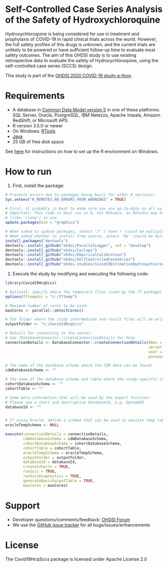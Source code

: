 Self-Controlled Case Series Analysis of the Safety of Hydroxychloroquine
========================================================================

Hydroxychloroquine is being considered for use in treatment and prophylaxis of COVID-19 in rapid clinical trials across the world. However, the full safety profiles of this drugs is unknown, and the current trials are unlikely to be powered or have sufficient follow-up time to evaluate most safety outcomes. The aim of this OHDSI study is to use existing retrospective data to evaluate the safety of Hydroxychloroquine, using the self-controlled case series (SCCS) design.

This study is part of the [OHDSI 2020 COVID-19 study-a-thon](https://www.ohdsi.org/covid-19-updates/).

Requirements
============

- A database in [Common Data Model version 5](https://github.com/OHDSI/CommonDataModel) in one of these platforms: SQL Server, Oracle, PostgreSQL, IBM Netezza, Apache Impala, Amazon RedShift, or Microsoft APS.
- R version 3.5.0 or newer
- On Windows: [RTools](http://cran.r-project.org/bin/windows/Rtools/)
- [Java](http://java.com)
- 25 GB of free disk space

See [here](https://ohdsi.github.io/MethodsLibrary/rSetup.html) for instructions on how to set up the R environment on Windows.

How to run
==========

1. First, install the package:
  ```r
  # Prevents errors due to packages being built for other R versions: 
  Sys.setenv("R_REMOTES_NO_ERRORS_FROM_WARNINGS" = TRUE)

  # First, it probably is best to make sure you are up-to-date on all existing packages. 
  # Important: This code is best run in R, not RStudio, as RStudio may have some libraries 
  # (like 'rlang') in use.
  update.packages(ask = "graphics")

  # When asked to update packages, select '3' ('none') (could be multiple times)
  # When asked whether to install from source, select 'No' (could be multiple times)
  install.packages("devtools")
  devtools::install_github("ohdsi/ParallelLogger", ref = "develop")
  devtools::install_github("ohdsi/Cyclops")
  devtools::install_github("ohdsi/EmpiricalCalibration")
  devtools::install_github("ohdsi/SelfControlledCaseSeries")
  devtools::install_github("ohdsi-studies/Covid19EstimationHydroxychloroquine/Covid19HcqSccs")
  ```
2. Execute the study by modifying and executing the following code:
  ```r
  library(Covid19HcqSccs)
  
  # Optional: specify where the temporary files (used by the ff package) will be created:
  options(fftempdir = "c:/fftemp")
  
  # Maximum number of cores to be used:
  maxCores <- parallel::detectCores()
  
  # The folder where the study intermediate and result files will be written:
  outputFolder <- "c:/Covid19HcqSccs"
  
  # Details for connecting to the server:
  # See ?DatabaseConnector::createConnectionDetails for help
  connectionDetails <- DatabaseConnector::createConnectionDetails(dbms = "",
                                                                  server = "",
                                                                  user = "",
                                                                  password = "")
  
  # The name of the database schema where the CDM data can be found:
  cdmDatabaseSchema <- ""
  
  # The name of the database schema and table where the study-specific cohorts will be instantiated:
  cohortDatabaseSchema <- ""
  cohortTable <- ""
  
  # Some meta-information that will be used by the export function:
  # Please use a short and descriptive databaseId, e.g. OptumDOD
  databaseId <- ""

  
  # If using Oracle, define a schema that can be used to emulate temp tables. Otherwise set as NULL:
  oracleTempSchema <- NULL
  
  execute(connectionDetails = connectionDetails,
          cdmDatabaseSchema = cdmDatabaseSchema,
          cohortDatabaseSchema = cohortDatabaseSchema,
          cohortTable = cohortTable,
          oracleTempSchema = oracleTempSchema,
          outputFolder = outputFolder,
          databaseId = databaseId,
          createCohorts = TRUE,
          runSccs = TRUE,
          runSccsDiagnostics = TRUE,
          generateBasicOutputTable = TRUE,
          maxCores = maxCores)
  ```

Support
=======
* Developer questions/comments/feedback: <a href="http://forums.ohdsi.org/c/developers">OHDSI Forum</a>
* We use the <a href="https://github.com/OHDSI/Covid19EstimationHydroxychloroquine/issues">GitHub issue tracker</a> for all bugs/issues/enhancements

License
=======
The Covid19HcqSccs package is licensed under Apache License 2.0
